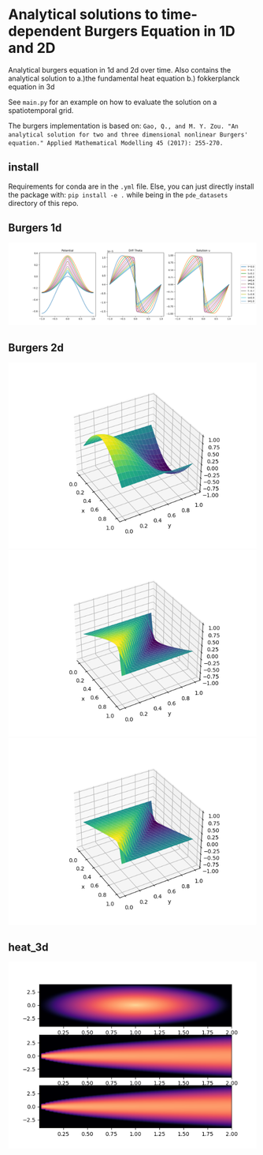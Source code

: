 # Analytical solutions to time-dependent Burgers Equation in 1D and 2D
Analytical burgers equation in 1d and 2d over time. 
Also contains the analytical solution to 
a.)the fundamental heat equation 
b.) fokkerplanck equation in 3d

See `main.py` for an example on how to evaluate the solution on a spatiotemporal grid. 

The burgers implementation is based on:
`Gao, Q., and M. Y. Zou. "An analytical solution for two and three dimensional nonlinear Burgers' equation." Applied Mathematical Modelling 45 (2017): 255-270.`

## install
Requirements for conda are in the `.yml` file.
Else, you can just directly install the package with:
`pip install -e .` while being in the `pde_datasets` directory of this repo.

## Burgers 1d
![Alt text](plots/burgers_1d.png?raw=true "Burgers 1D")

## Burgers 2d
![Alt text](plots/burgers_2d_t0.00.png?raw=true "Burgers 2D")
![Alt text](plots/burgers_2d_t0.50.png?raw=true "Burgers 2D")
![Alt text](plots/burgers_2d_t1.00.png?raw=true "Burgers 2D")


## heat_3d

![Alt text](plots/heat_3d.png?raw=true "Burgers 2D")
